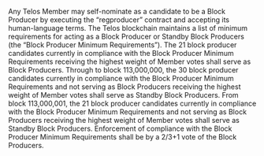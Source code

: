 Any Telos Member may self-nominate as a candidate to be a Block Producer by executing the “regproducer” contract and accepting its human-language terms. The Telos blockchain maintains a list of minimum requirements for acting as a Block Producer or Standby Block Producers (the “Block Producer Minimum Requirements”). The 21 block producer candidates currently in compliance with the Block Producer Minimum Requirements receiving the highest weight of Member votes shall serve as Block Producers. Through to block 113,000,000, the 30 block producer candidates currently in compliance with the Block Producer Minimum Requirements and not serving as Block Producers receiving the highest weight of Member votes shall serve as Standby Block Producers. From block 113,000,001, the 21 block producer candidates currently in compliance with the Block Producer Minimum Requirements and not serving as Block Producers receiving the highest weight of Member votes shall serve as Standby Block Producers. Enforcement of compliance with the Block Producer Minimum Requirements shall be by a 2/3+1 vote of the Block Producers.
